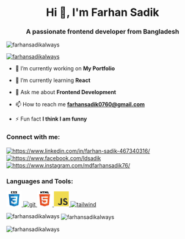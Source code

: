 <h1 align="center">Hi 👋, I'm Farhan Sadik</h1>
<h3 align="center">A passionate frontend developer from Bangladesh</h3>

<p align="left"> <img src="https://komarev.com/ghpvc/?username=farhansadikalways&label=Profile%20views&color=0e75b6&style=flat" alt="farhansadikalways" /> </p>

<p align="left"> <a href="https://github.com/ryo-ma/github-profile-trophy"><img src="https://github-profile-trophy.vercel.app/?username=farhansadikalways" alt="farhansadikalways" /></a> </p>

- 🔭 I’m currently working on **My Portfolio**

- 🌱 I’m currently learning **React**

- 💬 Ask me about **Frontend Development**

- 📫 How to reach me **farhansadik0760@gmail.com**

- ⚡ Fun fact **I think I am funny**

<h3 align="left">Connect with me:</h3>
<p align="left">
<a href="https://linkedin.com/in/https://www.linkedin.com/in/farhan-sadik-467340316/" target="blank"><img align="center" src="https://raw.githubusercontent.com/rahuldkjain/github-profile-readme-generator/master/src/images/icons/Social/linked-in-alt.svg" alt="https://www.linkedin.com/in/farhan-sadik-467340316/" height="30" width="40" /></a>
<a href="https://fb.com/https://www.facebook.com/ldsadik" target="blank"><img align="center" src="https://raw.githubusercontent.com/rahuldkjain/github-profile-readme-generator/master/src/images/icons/Social/facebook.svg" alt="https://www.facebook.com/ldsadik" height="30" width="40" /></a>
<a href="https://instagram.com/https://www.instagram.com/mdfarhansadik76/" target="blank"><img align="center" src="https://raw.githubusercontent.com/rahuldkjain/github-profile-readme-generator/master/src/images/icons/Social/instagram.svg" alt="https://www.instagram.com/mdfarhansadik76/" height="30" width="40" /></a>
</p>

<h3 align="left">Languages and Tools:</h3>
<p align="left"> <a href="https://www.w3schools.com/css/" target="_blank" rel="noreferrer"> <img src="https://raw.githubusercontent.com/devicons/devicon/master/icons/css3/css3-original-wordmark.svg" alt="css3" width="40" height="40"/> </a> <a href="https://git-scm.com/" target="_blank" rel="noreferrer"> <img src="https://www.vectorlogo.zone/logos/git-scm/git-scm-icon.svg" alt="git" width="40" height="40"/> </a> <a href="https://www.w3.org/html/" target="_blank" rel="noreferrer"> <img src="https://raw.githubusercontent.com/devicons/devicon/master/icons/html5/html5-original-wordmark.svg" alt="html5" width="40" height="40"/> </a> <a href="https://developer.mozilla.org/en-US/docs/Web/JavaScript" target="_blank" rel="noreferrer"> <img src="https://raw.githubusercontent.com/devicons/devicon/master/icons/javascript/javascript-original.svg" alt="javascript" width="40" height="40"/> </a> <a href="https://tailwindcss.com/" target="_blank" rel="noreferrer"> <img src="https://www.vectorlogo.zone/logos/tailwindcss/tailwindcss-icon.svg" alt="tailwind" width="40" height="40"/> </a> </p>

<p><img align="left" src="https://github-readme-stats.vercel.app/api/top-langs?username=farhansadikalways&show_icons=true&locale=en&layout=compact" alt="farhansadikalways" /></p>

<p>&nbsp;<img align="center" src="https://github-readme-stats.vercel.app/api?username=farhansadikalways&show_icons=true&locale=en" alt="farhansadikalways" /></p>

<p><img align="center" src="https://github-readme-streak-stats.herokuapp.com/?user=farhansadikalways&" alt="farhansadikalways" /></p>
